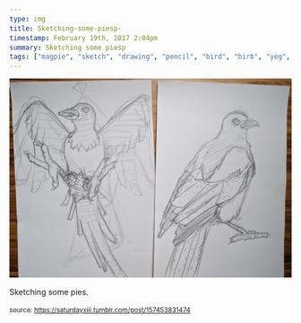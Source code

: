 ```yaml
---
type: img
title: Sketching-some-piesp-
timestamp: February 19th, 2017 2:04pm
summary: Sketching some piesp 
tags: ["magpie", "sketch", "drawing", "pencil", "bird", "birb", "yeg", "art"]
---
```

<img src="../media/157453831474.jpg"/>
                                                                                          <div class="caption"><p>Sketching some pies.</p> </div>
                                    
                
                
                
                
                                
<small>source: https://saturdayxiii.tumblr.com/post/157453831474</small>